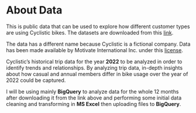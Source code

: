 # About Data  

This is public data that can be used to explore how different customer types are using Cyclistic bikes. The datasets are downloaded from this [link](https://divvy-tripdata.s3.amazonaws.com/index.html).

The data has a different name because Cyclistic is a fictional company. Data has been made available by Motivate International Inc. under this [license](https://ride.divvybikes.com/data-license-agreement).  

Cyclistic’s historical trip data for the year **2022** to be analyzed in order to identify trends and relationships. By analyzing trip data, in-depth insights about how casual and annual members differ in bike usage over the year of 2022 could be captured.

I will be using mainly **BigQuery** to analyze data for the whole 12 months after downloading it from the link above and performing some initial data cleaning and transforming in **MS Excel** then uploading files to **BigQuery**.
